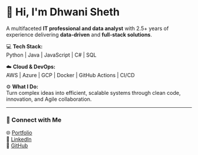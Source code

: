 # 👋 Hi, I'm Dhwani Sheth  

A multifaceted **IT professional and data analyst** with 2.5+ years of experience delivering **data-driven** and **full-stack solutions**.

💻 **Tech Stack:**  
Python | Java | JavaScript | C# | SQL  

☁️ **Cloud & DevOps:**  
AWS | Azure | GCP | Docker | GitHub Actions | CI/CD  

⚙️ **What I Do:**  
Turn complex ideas into efficient, scalable systems through clean code, innovation, and Agile collaboration.  

---

### 🔗 Connect with Me  
🌐 [Portfolio](https://dhwanisheth.netlify.app/)  
💼 [LinkedIn](https://www.linkedin.com/in/dhwani-sheth/)  
🐙 [GitHub](https://github.com/22dhwani)
